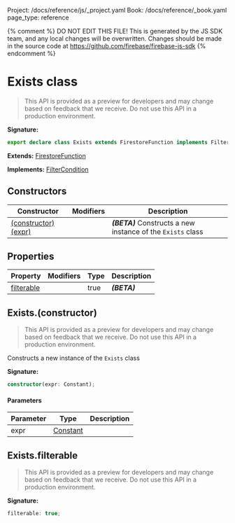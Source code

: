 Project: /docs/reference/js/_project.yaml
Book: /docs/reference/_book.yaml
page_type: reference

{% comment %}
DO NOT EDIT THIS FILE!
This is generated by the JS SDK team, and any local changes will be
overwritten. Changes should be made in the source code at
https://github.com/firebase/firebase-js-sdk
{% endcomment %}

# Exists class
> This API is provided as a preview for developers and may change based on feedback that we receive. Do not use this API in a production environment.
> 


<b>Signature:</b>

```typescript
export declare class Exists extends FirestoreFunction implements FilterCondition 
```
<b>Extends:</b> [FirestoreFunction](./firestore_lite.firestorefunction.md#firestorefunction_class)

<b>Implements:</b> [FilterCondition](./firestore_lite.filtercondition.md#filtercondition_interface)

## Constructors

|  Constructor | Modifiers | Description |
|  --- | --- | --- |
|  [(constructor)(expr)](./firestore_lite.exists.md#existsconstructor) |  | <b><i>(BETA)</i></b> Constructs a new instance of the <code>Exists</code> class |

## Properties

|  Property | Modifiers | Type | Description |
|  --- | --- | --- | --- |
|  [filterable](./firestore_lite.exists.md#existsfilterable) |  | true | <b><i>(BETA)</i></b> |

## Exists.(constructor)

> This API is provided as a preview for developers and may change based on feedback that we receive. Do not use this API in a production environment.
> 

Constructs a new instance of the `Exists` class

<b>Signature:</b>

```typescript
constructor(expr: Constant);
```

#### Parameters

|  Parameter | Type | Description |
|  --- | --- | --- |
|  expr | [Constant](./firestore_lite.constant.md#constant_class) |  |

## Exists.filterable

> This API is provided as a preview for developers and may change based on feedback that we receive. Do not use this API in a production environment.
> 

<b>Signature:</b>

```typescript
filterable: true;
```
